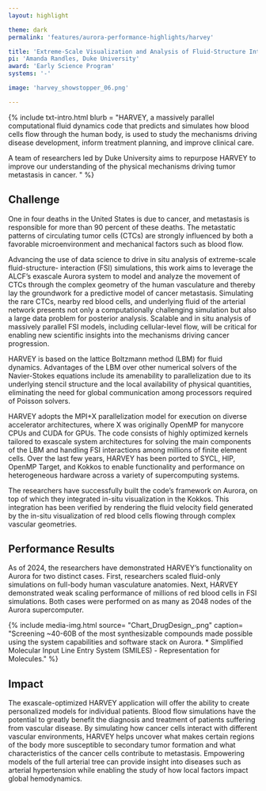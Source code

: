 ```yaml
---
layout: highlight

theme: dark
permalink: 'features/aurora-performance-highlights/harvey'

title: 'Extreme-Scale Visualization and Analysis of Fluid-Structure Interactions: HARVEY'
pi: 'Amanda Randles, Duke University'
award: 'Early Science Program'
systems: '-'

image: 'harvey_showstopper_06.png' 

---
```


{% include txt-intro.html 
    blurb = "HARVEY, a massively parallel computational fluid dynamics code that predicts and simulates how blood cells flow through the human body, is used to study the mechanisms driving disease development, inform treatment planning, and improve clinical care.

A team of researchers led by Duke University aims to repurpose HARVEY to improve our understanding of the physical mechanisms driving tumor metastasis in cancer.
"
%}



## Challenge

One in four deaths in the United States is due to cancer, and metastasis is responsible for more than 90 percent of these deaths. The metastatic patterns of circulating tumor cells (CTCs) are strongly influenced by both a favorable microenvironment and mechanical factors such as blood flow.

Advancing the use of data science to drive in situ analysis of extreme-scale fluid-structure- interaction (FSI) simulations, this work aims to leverage the ALCF’s exascale Aurora system to model and analyze the movement of CTCs through the complex geometry of the human vasculature and thereby lay the groundwork for a predictive model of cancer metastasis. Simulating the rare CTCs, nearby red blood cells, and underlying fluid of the arterial network presents not only a computationally challenging simulation but also a large data problem for posterior analysis. Scalable and in situ analysis of massively parallel FSI models, including cellular-level flow, will be critical for enabling new scientific insights into the mechanisms driving cancer progression.

HARVEY is based on the lattice Boltzmann method (LBM) for fluid dynamics. Advantages of the LBM over other numerical solvers of the Navier-Stokes equations include its amenability to parallelization due to its underlying stencil structure and the local availability of physical quantities, eliminating the need for global communication among processors required of Poisson solvers. 

HARVEY adopts the MPI+X parallelization model for execution on diverse accelerator architectures, where X was originally OpenMP for manycore CPUs and CUDA for GPUs. The code consists of highly optimized kernels tailored to exascale system architectures for solving the main components of the LBM and handling FSI interactions among millions of finite element cells. Over the last few years, HARVEY has been ported to SYCL, HIP, OpenMP Target, and Kokkos to enable functionality and performance on heterogeneous hardware across a variety of supercomputing systems. 

The researchers have successfully built the code’s framework on Aurora, on top of which they integrated in-situ visualization in the Kokkos. This integration has been verified by rendering the fluid velocity field generated by the in-situ visualization of red blood cells flowing through complex vascular geometries.


## Performance Results
As of 2024, the researchers have demonstrated HARVEY’s functionality on Aurora for two distinct cases. First, researchers scaled fluid-only simulations on full-body human vasculature anatomies. Next, HARVEY demonstrated weak scaling performance of millions of red blood cells in FSI simulations. Both cases were performed on as many as 2048 nodes of the Aurora supercomputer.


{% include media-img.html
   source= "Chart_DrugDesign_.png"
   caption= "Screening ~40-60B of the most synthesizable compounds made possible using the system capabilities and software stack on Aurora. * Simplified Molecular Input Line Entry System (SMILES) - Representation for Molecules."
%}

## Impact
The exascale-optimized HARVEY application will offer the ability to create personalized models for individual patients. Blood flow simulations have the potential to greatly benefit the diagnosis and treatment of patients suffering from vascular disease. By simulating how cancer cells interact with different vascular environments, HARVEY helps uncover what makes certain regions of the body more susceptible to secondary tumor formation and what characteristics of the cancer cells contribute to metastasis. Empowering models of the full arterial tree can provide insight into diseases such as arterial hypertension while enabling the study of how local factors impact global hemodynamics.
